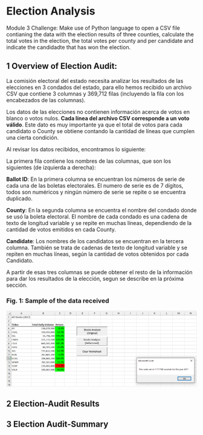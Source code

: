 # Election Analysis
Module 3 Challenge: Make use of Python language to open a CSV file contianing the data with the election results of three counties, calculate the total votes in the election, the total votes per county and per candidate and indicate the candidadte that has won the election.

## 1 Overview of Election Audit:

La comisión electoral del estado necesita analizar los resultados de las elecciones en 3 condados del estado, para ello hemos recibido un archivo CSV que contiene 3 columnas y 369,712 filas (incluyendo la fila con los encabezados de las columnas).

Los datos de las elecciones no contienen información acerca de votos en blanco o votos nulos.  **Cada línea del archivo CSV corresponde a un voto válido**.  Este dato es muy importante ya que el total de votos para cada candidato o County se obtiene contando la cantidad de líneas que cumplen una cierta condición.  

Al revisar los datos recibidos, encontramos lo siguiente:

La primera fila contiene los nombres de las columnas, que son los siguientes (de izquierda a derecha):

**Ballot ID**: En la primera columna se encuentran los números de serie de cada una de las boletas electorales.  El numero de serie es de 7 dígitos, todos son numéricos y ningún número de serie se repite o se encuentra duplicado.

**County**: En la segunda columna se encuentra el nombre del condado donde se usó la boleta electoral.  El nombre de cada condado es una cadena de texto de longitud variable y se repite en muchas líneas, dependiendo de la cantidad de votos emitidos en cada County.

**Candidate**: Los nombres de los candidatos se encuentran en la tercera columna.  También se trata de cadenas de texto de longitud variable y se repiten en muchas líneas, según la cantidad de votos obtenidos por cada Candidato.

A partir de esas tres columnas se puede obtener el resto de la información para dar los resultados de la elección, segun se describe en la próxima sección.

### **Fig. 1: Sample of the data received**
![2017 Original Code results](https://github.com/Peteresis/stock-analysis/blob/b4ffa47a061043f21622863ba608c0ff3ee5832a/Resources/2017%20Original.png)






## 2 Election-Audit Results

## 3 Election Audit-Summary
